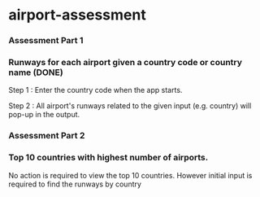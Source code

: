 # airport-assessment

### Assessment Part 1
### Runways for each airport given a country code or country name (DONE)

Step 1 : Enter the country code when the app starts.

Step 2 : All airport's runways related to the given input (e.g. country) will pop-up in the output.

### Assessment Part 2 

### Top 10 countries with highest number of airports.
No action is required to view the top 10 countries. However initial input is required to find the runways by country
